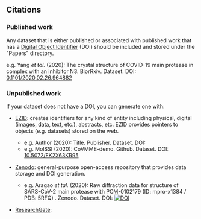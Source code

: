 ## Citations

### Published work
Any dataset that is either published or associated with published work that has a [Digital Object Identifier](https://www.doi.org) (DOI) should be included and stored under the "Papers" directory. 

e.g. Yang *et tal.* (2020): The crystal structure of COVID-19 main protease in complex with an inhibitor N3. BiorRxiv. Dataset. DOI: [0.1101/2020.02.26.964882](http://dx.doi.org/10.1101/2020.02.26.964882)

### Unpublished work
If your dataset does not have a DOI, you can generate one with:
- [EZID](https://ezid.cdlib.org): creates identifiers for any kind of entity including physical, digital (images, data, text, etc.), abstracts, etc. EZID provides pointers to objects (e.g. datasets) stored on the web.

  * e.g. Author (2020): Title. Publisher. Dataset. DOI: 
  * e.g. MolSSI (2020): CoVMME-demo. Github. Dataset. DOI: [10.5072/FK2X63KR95](https://doi.org/10.5072/FK2X63KR95)
  
- [Zenodo](https://zenodo.org): general-purpose open-access repository that provides data storage and DOI generation.
   * e.g. Aragao *et tal.* (2020): Raw diffraction data for structure of SARS-CoV-2 main protease with PCM-0102179 (ID: mpro-x1384 / PDB: 5RFQ)
. Zenodo. Dataset. DOI: [![DOI](https://zenodo.org/badge/DOI/10.5281/zenodo.3731504.svg)](https://doi.org/10.5281/zenodo.3731504)

- [ResearchGate](https://explore.researchgate.net/display/support/ResearchGate+DOIs): 
